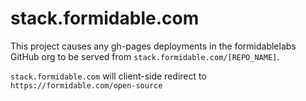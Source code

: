 # stack.formidable.com

This project causes any gh-pages deployments in the formidablelabs GitHub org to be served from `stack.formidable.com/[REPO_NAME]`.

`stack.formidable.com` will client-side redirect to `https://formidable.com/open-source`
